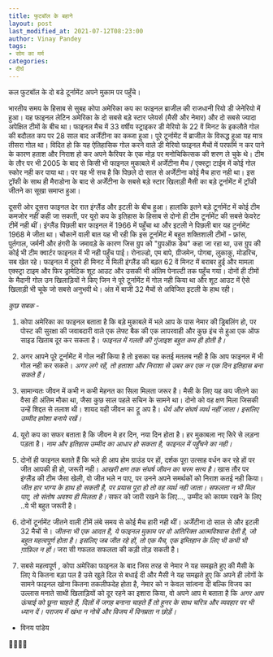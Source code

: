 ```yaml
---
title: फुटबॉल के बहाने
layout: post
last_modified_at: 2021-07-12T08:23:00
author: Vinay Pandey
tags:
- सोम का मर्म
categories:
- दीर्घ
---
```

कल फुटबॉल के दो बडे टूर्नामेंट अपने मुकाम पर पहुँचे। 

भारतीय समय के हिसाब से सुबह कोपा अमेरिका कप का फाइनल ब्राजील की राजधानी रियो डी जेनेरियो में हुआ। यह फाइनल लेटिन अमेरिका के  दो सबसे बड़े स्टार प्लेयर्स (मैसी और नेमार) और दो सबसे ज्यादा अपेक्षित टीमों के बीच था। फाइनल मैच में  33 वर्षीय स्ट्राइकर डी मेरियो के 22 वें मिनट के इकलौते गोल की बदौलत कप पर 28 साल बाद अर्जेंटीना का कब्जा हुआ। पूरे टूर्नामेंट में ब्राजील के विरूद्ध हुआ यह मात्र तीसरा गोल था। विदित हो कि यह ऐतिहासिक गोल करने वाले डी मेरियो फाइनल मैचों में परफॉर्म न कर पाने के कारण हताश और निराश हो कर अपने कैरियर के एक मोड़ पर मनोचिकित्सक की शरण ले चुके थे। टीम के तौर पर भी 2005 के बाद से किसी भी फाइनल मुकाबले में अर्जेंटीना मैच / एक्स्ट्रा टाईम में कोई गोल स्कोर नही कर पाया था। पर यह भी सच है कि पिछले दो साल से अर्जेंटीना कोई मैच हारा नही था। इस ट्रॉफी के साथ ही मैराडोना के बाद से अर्जेंटीना के सबसे बड़े स्टार खिलाड़ी मैसी का बड़े टूर्नामेंट में ट्रॉफी जीतने का सूखा समाप्त हुआ। 

दूसरी ओर दूसरा फाइनल देर रात इंग्लैंड और इटली के बीच हुआ। हालांकि इतने बड़े टूर्नामेंट में कोई टीम कमजोर नहीं कही जा सकती, पर यूरो कप के इतिहास के हिसाब से  दोनो ही टीम टूर्नामेंट की सबसे फेवरेट टीमें नही थीं। इंग्लैंड पिछली बार फाइनल में 1966 में पहुँचा था और इटली ने पिछली बार यह टुर्नामेंट 1968 मे जीता था। चौकानें वाली बात यह भी रही कि इस टूर्नामेंट में बहुत शक्तिशाली टीमों - फ्रांस, पुर्तगाल, जर्मनी और हंगरी के जमावड़े के कारण जिस ग्रुप को "ग्रुपऑफ डेथ"  कहा जा रहा था, उस ग्रुप की कोई भी टीम क्वार्टर फाइनल में भी नही पहुँच पाई। रोनाल्डो, एम बापे, ग्रीजमेन, पोगबा, लुकाकु, मोडरिच, सब खेत रहे। फाइनल में दूसरे ही मिनट में मिली इंग्लैंड की बढ़त 62 वें मिनट में बराबर हुई और मामला एक्स्ट्रा टाइम और फिर ड्रामेटिक शूट आउट और उसकी भी अंतिम पेनाल्टी तक पहुँच गया। दोनों ही टीमों के मैदानी गोल उन खिलाड़ियों ने किए जिन ने पूरे टूर्नामेंट में गोल नही किया था और शूट आउट में ऐसे खिलाड़ी भी चूके जो सबसे अनुभवी थे।  अंत में बाजी  32 मैचों से अविजित इटली के हाथ रही। 


*कुछ सबक* -

1. कोपा अमेरिका का फाइनल बताता है कि बड़े मुकाबले में भले आप के पास नेमार की ड्रिबलिंग हो, पर पोस्ट की सुरक्षा की जवाबदारी वाले एक लेफ्ट बैक की एक लापरवाही और  कुछ इंच से हुआ एक ऑफ साइड खिताब दूर कर सकता है। *फाइनल में गलती की गुंजाइश बहुत कम ही होती है।*

2. अगर आपने पूरे टूर्नामेंट में गोल नहीं किया है तो इसका यह कतई मतलब नही है कि आप फाइनल में भी गोल नही कर सकते। *अगर लगे रहें, तो हताशा और निराशा से उबर कर एक न एक दिन इतिहास बना सकते हैं।*

3. सामान्यतः जीवन में कभी न कभी मेहनत का सिला मिलता जरूर है। मैसी के लिए यह कप जीतने का वैसा ही अंतिम मौका था, जैसा कुछ साल पहले सचिन के सामने था। दोनो को वह क्षण मिला जिसकी उन्हें शिद्दत से तलाश थी। शायद यही जीवन का ट्रू अप है। *धैर्य और संघर्ष व्यर्थ नहीं जाता। इसलिए उम्मीद हमेशा बनाये रखें।*

4. यूरो कप का सफर बताता है कि जीवन मे हर दिन, नया दिन होता है। हर मुकाबला नए सिरे से लड़ना पड़ता है। *नाम और इतिहास उम्मीद का आधार हो सकता है, फाइनल में पहुँचने का नही।*

5. दोनों ही फाइनल बताते हैं कि भले ही आप होम ग्राउंड पर हों, दर्शक पूरा उत्साह वर्धन कर रहे हों पर जीत आपकी ही हो, जरूरी नही। *आखरी क्षण तक संघर्ष जीवन का चरम सत्य है।* खास तौर पर इंग्लैंड की टीम जैसा खेली, वो जीत भले न पाए, पर उनने अपने समर्थकों को निराश कतई नही किया। *जीत हार भाग्य के हाथ हो सकती है, पर प्रयास पूरा हो तो वह व्यर्थ नही जाता। सफलता न भी मिल पाए, तो संतोष अवश्य ही मिलता है।* सफर को जारी रखने के लिए..., उम्मीद को कायम रखने के लिए ..ये भी बहुत जरूरी है।

6. दोनों टूर्नामेंट जीतने वाली टीमें लंबे समय से कोई मैच हारी नही थीं। अर्जेंटीना दो साल से और इटली 32 मैचों से। *जीतना भी एक आदत है, ये फाइनल मुकाम पर वो अतिरिक्त आत्मविश्वास देती है, जो बहुत महत्वपूर्ण होता है। इसलिए जब जीत रहे हों, तो एक मैच, एक इम्तिहान के लिए भी कभी भी ग़ाफ़िल न हों।* जरा सी गफलत सफलता की कड़ी तोड़ सकती है। 

7. सबसे महत्वपूर्ण , कोपा अमेरिका फाइनल के बाद जिस तरह से नेमार ने यह समझते हुए की मैसी के लिए ये कितना बड़ा पल है उसे खुले दिल से बधाई दी और मैसी ने यह समझते हुए कि अपने ही लोगों के सामने फाइनल खोना कितना तकलीफदेह होता है, नेमार को न केवल सांत्वना दी बल्कि विजय का उल्लास मनाते साथी खिलाड़ियों को दूर रहने का इशारा किया, वो अपने आप मे बताता है कि *अगर आप ऊंचाई को छूना चाहते हैं, दिलों में जगह बनाना चाहते हैं तो हुनर के साथ चरित्र और व्यवहार पर भी ध्यान दें। पराजय में खंभा न नोचें और विजय में विनम्रता न छोड़ें।*

- विनय पांडेय

🙏🌷🌷🙏



